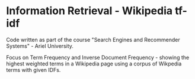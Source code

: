 # Information Retrieval - Wikipedia tf-idf
 Code written as part of the course "Search Engines and Recommender Systems" - Ariel University. 
 
 Focus on Term Frequency and Inverse Document Frequency - showing the highest weighted terms in a Wikipedia page using a corpus of Wikpedia terms with given IDFs.  

